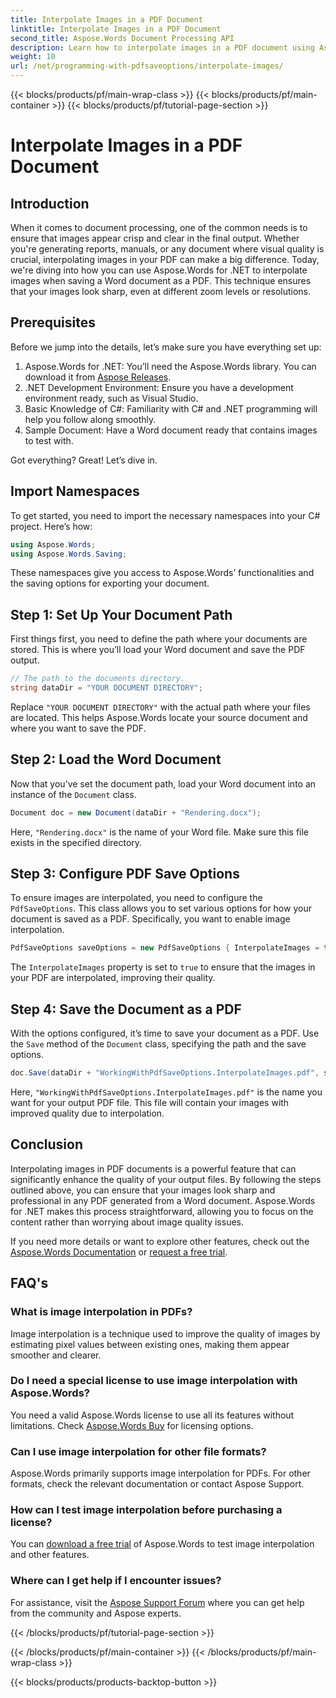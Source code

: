 ```yaml
---
title: Interpolate Images in a PDF Document
linktitle: Interpolate Images in a PDF Document
second_title: Aspose.Words Document Processing API
description: Learn how to interpolate images in a PDF document using Aspose.Words for .NET with our step-by-step guide. Improve your PDF's image quality easily.
weight: 10
url: /net/programming-with-pdfsaveoptions/interpolate-images/
---
```


{{< blocks/products/pf/main-wrap-class >}}
{{< blocks/products/pf/main-container >}}
{{< blocks/products/pf/tutorial-page-section >}}

# Interpolate Images in a PDF Document

## Introduction

When it comes to document processing, one of the common needs is to ensure that images appear crisp and clear in the final output. Whether you're generating reports, manuals, or any document where visual quality is crucial, interpolating images in your PDF can make a big difference. Today, we're diving into how you can use Aspose.Words for .NET to interpolate images when saving a Word document as a PDF. This technique ensures that your images look sharp, even at different zoom levels or resolutions.

## Prerequisites

Before we jump into the details, let’s make sure you have everything set up:

1. Aspose.Words for .NET: You’ll need the Aspose.Words library. You can download it from [Aspose Releases](https://releases.aspose.com/words/net/).
2. .NET Development Environment: Ensure you have a development environment ready, such as Visual Studio.
3. Basic Knowledge of C#: Familiarity with C# and .NET programming will help you follow along smoothly.
4. Sample Document: Have a Word document ready that contains images to test with.

Got everything? Great! Let’s dive in.

## Import Namespaces

To get started, you need to import the necessary namespaces into your C# project. Here’s how:

```csharp
using Aspose.Words;
using Aspose.Words.Saving;
```

These namespaces give you access to Aspose.Words’ functionalities and the saving options for exporting your document.

## Step 1: Set Up Your Document Path

First things first, you need to define the path where your documents are stored. This is where you’ll load your Word document and save the PDF output.

```csharp
// The path to the documents directory.
string dataDir = "YOUR DOCUMENT DIRECTORY";
```

Replace `"YOUR DOCUMENT DIRECTORY"` with the actual path where your files are located. This helps Aspose.Words locate your source document and where you want to save the PDF.

## Step 2: Load the Word Document

Now that you’ve set the document path, load your Word document into an instance of the `Document` class.

```csharp
Document doc = new Document(dataDir + "Rendering.docx");
```

Here, `"Rendering.docx"` is the name of your Word file. Make sure this file exists in the specified directory.

## Step 3: Configure PDF Save Options

To ensure images are interpolated, you need to configure the `PdfSaveOptions`. This class allows you to set various options for how your document is saved as a PDF. Specifically, you want to enable image interpolation.

```csharp
PdfSaveOptions saveOptions = new PdfSaveOptions { InterpolateImages = true };
```

The `InterpolateImages` property is set to `true` to ensure that the images in your PDF are interpolated, improving their quality.

## Step 4: Save the Document as a PDF

With the options configured, it’s time to save your document as a PDF. Use the `Save` method of the `Document` class, specifying the path and the save options.

```csharp
doc.Save(dataDir + "WorkingWithPdfSaveOptions.InterpolateImages.pdf", saveOptions);
```

Here, `"WorkingWithPdfSaveOptions.InterpolateImages.pdf"` is the name you want for your output PDF file. This file will contain your images with improved quality due to interpolation.

## Conclusion

Interpolating images in PDF documents is a powerful feature that can significantly enhance the quality of your output files. By following the steps outlined above, you can ensure that your images look sharp and professional in any PDF generated from a Word document. Aspose.Words for .NET makes this process straightforward, allowing you to focus on the content rather than worrying about image quality issues.

If you need more details or want to explore other features, check out the [Aspose.Words Documentation](https://reference.aspose.com/words/net/) or [request a free trial](https://releases.aspose.com/).

## FAQ's

### What is image interpolation in PDFs?

Image interpolation is a technique used to improve the quality of images by estimating pixel values between existing ones, making them appear smoother and clearer.

### Do I need a special license to use image interpolation with Aspose.Words?

You need a valid Aspose.Words license to use all its features without limitations. Check [Aspose.Words Buy](https://purchase.aspose.com/buy) for licensing options.

### Can I use image interpolation for other file formats?

Aspose.Words primarily supports image interpolation for PDFs. For other formats, check the relevant documentation or contact Aspose Support.

### How can I test image interpolation before purchasing a license?

You can [download a free trial](https://releases.aspose.com/) of Aspose.Words to test image interpolation and other features.

### Where can I get help if I encounter issues?

For assistance, visit the [Aspose Support Forum](https://forum.aspose.com/c/words/8) where you can get help from the community and Aspose experts.

{{< /blocks/products/pf/tutorial-page-section >}}

{{< /blocks/products/pf/main-container >}}
{{< /blocks/products/pf/main-wrap-class >}}

{{< blocks/products/products-backtop-button >}}
